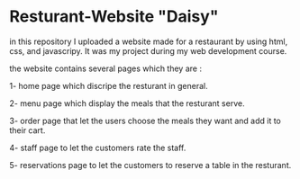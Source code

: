 # Resturant-Website "Daisy"

in this repository I uploaded a website made for a restaurant by using html, css, and javascripy.
It was my project during my web development course.

the website contains several pages which they are :  

1- home page which discripe the resturant in general.

2- menu page which display the meals that the resturant serve.

3- order page that let the users choose the meals they want and add it to their cart.

4- staff page to let the customers rate the staff.

5- reservations page to let the customers to reserve a table in the resturant.

